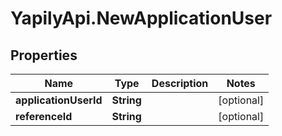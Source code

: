 # YapilyApi.NewApplicationUser

## Properties

Name | Type | Description | Notes
------------ | ------------- | ------------- | -------------
**applicationUserId** | **String** |  | [optional] 
**referenceId** | **String** |  | [optional] 


